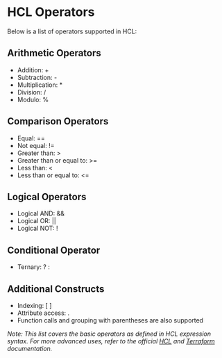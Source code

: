# HCL Operators

Below is a list of operators supported in HCL:

## Arithmetic Operators

- Addition: +
- Subtraction: -
- Multiplication: \*
- Division: /
- Modulo: %

## Comparison Operators

- Equal: ==
- Not equal: !=
- Greater than: >
- Greater than or equal to: >=
- Less than: <
- Less than or equal to: <=

## Logical Operators

- Logical AND: &&
- Logical OR: ||
- Logical NOT: !

## Conditional Operator

- Ternary: ? :

## Additional Constructs

- Indexing: [ ]
- Attribute access: .
- Function calls and grouping with parentheses are also supported

_Note: This list covers the basic operators as defined in HCL expression syntax. For more advanced uses, refer to the official [HCL](https://github.com/hashicorp/hcl) and [Terraform](https://www.terraform.io/language/expressions/operators) documentation._
